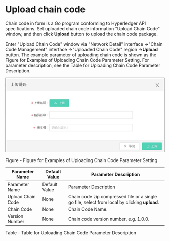 # Upload chain code
Chain code in form is a Go program conforming to Hyperledger API specifications. Set uploaded chain code information "Upload Chain Code" window, and then click **Upload** button to upload the chain code package.

Enter "Upload Chain Code" window via "Network Detail" interface ->"Chain Code Management" interface ->"Uploaded Chain Code" region ->**Upload** button. The example parameter of uploading chain code is shown as the Figure for Examples of Uploading Chain Code Parameter Setting. For parameter description, see the Table for Uploading Chain Code Parameter Description.

![图片](../../../../../image/JD-Blockchain-Open-Platform/Getting-Started/Pic/image006.jpg)

Figure - Figure for Examples of Uploading Chain Code Parameter Setting

| Parameter Name                                               | Default Value                                | Parameter Description                                                                                         |
|------------------------------------------------------|---------------------------------------|--------------------------------------------------------------------------------------------------|
| Parameter Name                                               | Default Value                                | Parameter Description                                                                                         |
| Upload Chain Code                                             | None                                    | Chain code zip compressed file or a single go file, select from local by clicking **upload**.                                   |
| Chain Code                                                 | None                                    | Chain Code Name.                                                                                       |
| Version Number                                               | None                                    | Chain code version number, e.g. 1.0.0.                                                                            |

Table - Table for Uploading Chain Code Parameter Description
